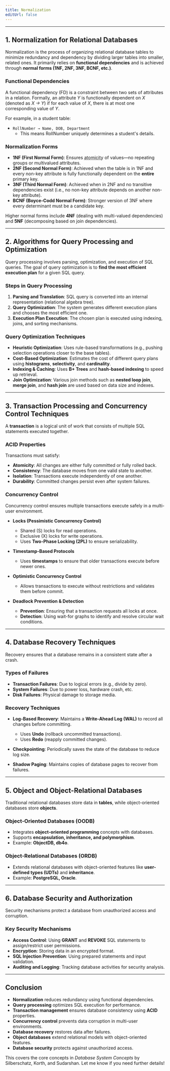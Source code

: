 ```yaml
---
title: Normalization
editUrl: false
---
```


***

## **1. Normalization for Relational Databases**

Normalization is the process of organizing relational database tables to minimize redundancy and dependency by dividing larger tables into smaller, related ones. It primarily relies on **functional dependencies** and is achieved through **normal forms (1NF, 2NF, 3NF, BCNF, etc.)**.

### **Functional Dependencies**

A functional dependency (FD) is a constraint between two sets of attributes in a relation. Formally, an attribute *Y* is functionally dependent on *X* (denoted as *X → Y*) if for each value of *X*, there is at most one corresponding value of *Y*.

For example, in a student table:

* `RollNumber → Name, DOB, Department`
  * This means RollNumber uniquely determines a student's details.

### **Normalization Forms**

* **1NF (First Normal Form)**: Ensures <abbr title="must hold only a single attribute">atomicity</abbr> of values—no repeating groups or multivalued attributes.
* **2NF (Second Normal Form)**: Achieved when the table is in 1NF and every non-key attribute is fully functionally dependent on the **entire** primary key.
* **3NF (Third Normal Form)**: Achieved when in 2NF and no transitive dependencies exist (i.e., no non-key attribute depends on another non-key attribute).
* **BCNF (Boyce-Codd Normal Form)**: Stronger version of 3NF where every determinant must be a candidate key.

Higher normal forms include **4NF** (dealing with multi-valued dependencies) and **5NF** (decomposing based on join dependencies).

***

## **2. Algorithms for Query Processing and Optimization**

Query processing involves parsing, optimization, and execution of SQL queries. The goal of query optimization is to **find the most efficient execution plan** for a given SQL query.

### **Steps in Query Processing**

1. **Parsing and Translation**: SQL query is converted into an internal representation (relational algebra tree).
2. **Query Optimization**: The system generates different execution plans and chooses the most efficient one.
3. **Execution Plan Execution**: The chosen plan is executed using indexing, joins, and sorting mechanisms.

### **Query Optimization Techniques**

* **Heuristic Optimization**: Uses rule-based transformations (e.g., pushing selection operations closer to the base tables).
* **Cost-Based Optimization**: Estimates the cost of different query plans using **histograms**, **selectivity**, and **cardinality**.
* **Indexing & Caching**: Uses **B+ Trees** and **hash-based indexing** to speed up retrieval.
* **Join Optimization**: Various join methods such as **nested loop join**, **merge join**, and **hash join** are used based on data size and indexes.

***

## **3. Transaction Processing and Concurrency Control Techniques**

A **transaction** is a logical unit of work that consists of multiple SQL statements executed together.

### **ACID Properties**

Transactions must satisfy:

* **Atomicity**: All changes are either fully committed or fully rolled back.
* **Consistency**: The database moves from one valid state to another.
* **Isolation**: Transactions execute independently of one another.
* **Durability**: Committed changes persist even after system failures.

### **Concurrency Control**

Concurrency control ensures multiple transactions execute safely in a multi-user environment.

* **Locks (Pessimistic Concurrency Control)**
  * Shared (S) locks for read operations.
  * Exclusive (X) locks for write operations.
  * Uses **Two-Phase Locking (2PL)** to ensure serializability.

* **Timestamp-Based Protocols**
  * Uses **timestamps** to ensure that older transactions execute before newer ones.

* **Optimistic Concurrency Control**
  * Allows transactions to execute without restrictions and validates them before commit.

* **Deadlock Prevention & Detection**
  * **Prevention**: Ensuring that a transaction requests all locks at once.
  * **Detection**: Using wait-for graphs to identify and resolve circular wait conditions.

***

## **4. Database Recovery Techniques**

Recovery ensures that a database remains in a consistent state after a crash.

### **Types of Failures**

* **Transaction Failures**: Due to logical errors (e.g., divide by zero).
* **System Failures**: Due to power loss, hardware crash, etc.
* **Disk Failures**: Physical damage to storage media.

### **Recovery Techniques**

* **Log-Based Recovery**: Maintains a **Write-Ahead Log (WAL)** to record all changes before committing.
  * Uses **Undo** (rollback uncommitted transactions).
  * Uses **Redo** (reapply committed changes).

* **Checkpointing**: Periodically saves the state of the database to reduce log size.

* **Shadow Paging**: Maintains copies of database pages to recover from failures.

***

## **5. Object and Object-Relational Databases**

Traditional relational databases store data in **tables**, while object-oriented databases store **objects**.

### **Object-Oriented Databases (OODB)**

* Integrates **object-oriented programming** concepts with databases.
* Supports **encapsulation, inheritance, and polymorphism**.
* Example: **ObjectDB, db4o**.

### **Object-Relational Databases (ORDB)**

* Extends relational databases with object-oriented features like **user-defined types (UDTs)** and **inheritance**.
* Example: **PostgreSQL, Oracle**.

***

## **6. Database Security and Authorization**

Security mechanisms protect a database from unauthorized access and corruption.

### **Key Security Mechanisms**

* **Access Control**: Using **GRANT** and **REVOKE** SQL statements to assign/restrict user permissions.
* **Encryption**: Storing data in an encrypted format.
* **SQL Injection Prevention**: Using prepared statements and input validation.
* **Auditing and Logging**: Tracking database activities for security analysis.

***

## **Conclusion**

* **Normalization** reduces redundancy using functional dependencies.
* **Query processing** optimizes SQL execution for performance.
* **Transaction management** ensures database consistency using **ACID** properties.
* **Concurrency control** prevents data corruption in multi-user environments.
* **Database recovery** restores data after failures.
* **Object databases** extend relational models with object-oriented features.
* **Database security** protects against unauthorized access.

This covers the core concepts in *Database System Concepts* by Silberschatz, Korth, and Sudarshan. Let me know if you need further details!
